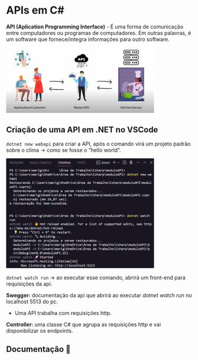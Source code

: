 # APIs em C#

**API (Aplication Programming Interface)** - É uma forma de comunicação entre computadores ou programas de computadores. Em outras palavras, é um software que fornece/integra informações para outro software.

<img src="images/api.png" width="400">

## Criação de uma API em .NET no VSCode

`dotnet new webapi` para criar a API, após o comando virá um projeto padrão sobre o clima → como se fosse o “hello world”.

<img src="images/webapi.png" width="400">

`dotnet watch run` → ao executar esse comando, abrirá um front-end para requisições da api.

**Swegger:** documentação da api que abrirá ao executar _dotnet watch run_ no localhost 5513 do pc.

- Uma API trabalha com requisições http.

**Controller:** uma classe C# que agrupa as requisições http e vai disponibilizar os endpoints.

## Documentação 📄
